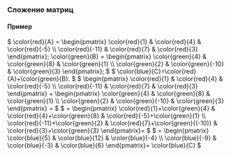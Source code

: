 ### Сложение матриц
#### Пример
$
\color{red}{A} = \begin{pmatrix}
\color{red}{1} & \color{red}{4} & \color{red}{-5} \\\\ 
\color{red}{-11} & \color{red}{7} & \color{red}{3}
\end{pmatrix};
\color{green}{B} = \begin{pmatrix}
\color{green}{4} & \color{green}{8} & \color{green}{1} \\\\ 
\color{green}{2} & \color{green}{-10} & \color{green}{3}
\end{pmatrix};
$
$
\color{blue}{C}=\color{red}{A}+\color{green}{B}.
$
$
\begin{pmatrix}
\color{red}{1} & \color{red}{4} & \color{red}{-5} \\\\ 
\color{red}{-11} & \color{red}{7} & \color{red}{3}
\end{pmatrix} +
\begin{pmatrix}
\color{green}{4} & \color{green}{8} & \color{green}{1} \\\\ 
\color{green}{2} & \color{green}{-10} & \color{green}{3}
\end{pmatrix} =
$
$
= \begin{pmatrix}
\color{red}{1}+\color{green}{4} & \color{red}{4}+\color{green}{8} & \color{red}{-5}+\color{green}{1} \\\\ 
\color{red}{-11}+\color{green}{2} & \color{red}{7}+\color{green}{(-10)} & \color{red}{3}+\color{green}{3}
\end{pmatrix}=
$
$
= \begin{pmatrix}
\color{blue}{5} & \color{blue}{12} & \color{blue}{-4} \\\\ 
\color{blue}{-9} & \color{blue}{-3} & \color{blue}{6}
\end{pmatrix}= \color{blue}{C}
$